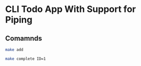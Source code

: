 # CLI Todo App With Support for Piping

## Comamnds

```bash
make add
```

```bash
make complete ID=1
```
